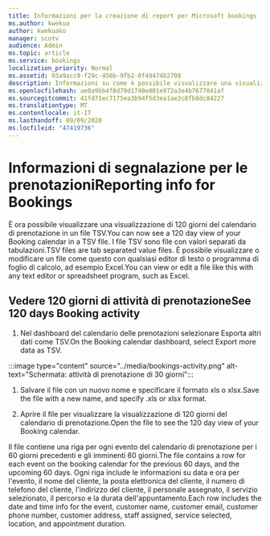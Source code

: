 ```yaml
---
title: Informazioni per la creazione di report per Microsoft bookings
ms.author: kwekua
author: kwekuako
manager: scotv
audience: Admin
ms.topic: article
ms.service: bookings
localization_priority: Normal
ms.assetid: 03a9acc9-f29c-456b-9fb2-0f49474b2708
description: Informazioni su come è possibile visualizzare una visualizzazione di 120 giorni dell'attività di prenotazione
ms.openlocfilehash: ae0a9bb4f8d79d1740e001e972a3e4b7677841af
ms.sourcegitcommit: 41fd71ec7175ea3b94f5d3ea1ae2c8fb8dc84227
ms.translationtype: MT
ms.contentlocale: it-IT
ms.lasthandoff: 09/09/2020
ms.locfileid: "47419736"
---
```

# <a name="reporting-info-for-bookings"></a><span data-ttu-id="7f869-103">Informazioni di segnalazione per le prenotazioni</span><span class="sxs-lookup"><span data-stu-id="7f869-103">Reporting info for Bookings</span></span>

<span data-ttu-id="7f869-104">È ora possibile visualizzare una visualizzazione di 120 giorni del calendario di prenotazione in un file TSV.</span><span class="sxs-lookup"><span data-stu-id="7f869-104">You can now see a 120 day view of your Booking calendar in a TSV file.</span></span> <span data-ttu-id="7f869-105">I file TSV sono file con valori separati da tabulazioni.</span><span class="sxs-lookup"><span data-stu-id="7f869-105">TSV files are tab separated value files.</span></span> <span data-ttu-id="7f869-106">È possibile visualizzare o modificare un file come questo con qualsiasi editor di testo o programma di foglio di calcolo, ad esempio Excel.</span><span class="sxs-lookup"><span data-stu-id="7f869-106">You can view or edit a file like this with any text editor or spreadsheet program, such as Excel.</span></span>

## <a name="see-120-days-booking-activity"></a><span data-ttu-id="7f869-107">Vedere 120 giorni di attività di prenotazione</span><span class="sxs-lookup"><span data-stu-id="7f869-107">See 120 days Booking activity</span></span>

1. <span data-ttu-id="7f869-108">Nel dashboard del calendario delle prenotazioni selezionare Esporta altri dati come TSV.</span><span class="sxs-lookup"><span data-stu-id="7f869-108">On the Booking calendar dashboard, select Export more data as TSV.</span></span>

:::image type="content" source="../media/bookings-activity.png" alt-text="Schermata: attività di prenotazione di 30 giorni":::

1. <span data-ttu-id="7f869-110">Salvare il file con un nuovo nome e specificare il formato xls o xlsx.</span><span class="sxs-lookup"><span data-stu-id="7f869-110">Save the file with a new name, and specify .xls or xlsx format.</span></span>

1. <span data-ttu-id="7f869-111">Aprire il file per visualizzare la visualizzazione di 120 giorni del calendario di prenotazione.</span><span class="sxs-lookup"><span data-stu-id="7f869-111">Open the file to see the 120 day view of your Booking calendar.</span></span>

<span data-ttu-id="7f869-112">Il file contiene una riga per ogni evento del calendario di prenotazione per i 60 giorni precedenti e gli imminenti 60 giorni.</span><span class="sxs-lookup"><span data-stu-id="7f869-112">The file contains a row for each event on the booking calendar for the previous 60 days, and the upcoming 60 days.</span></span> <span data-ttu-id="7f869-113">Ogni riga include le informazioni su data e ora per l'evento, il nome del cliente, la posta elettronica del cliente, il numero di telefono del cliente, l'indirizzo del cliente, il personale assegnato, il servizio selezionato, il percorso e la durata dell'appuntamento.</span><span class="sxs-lookup"><span data-stu-id="7f869-113">Each row includes the date and time info for the event, customer name, customer email, customer phone number, customer address, staff assigned, service selected, location, and appointment duration.</span></span>